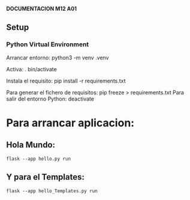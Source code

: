 **DOCUMENTACION M12 A01**

## Setup

### Python Virtual Environment

Arrancar entorno:
    python3 -m venv .venv

Activa:
    . bin/activate

Instala el requisito:
    pip install -r requirements.txt

Para generar el fichero de requisitos:
    pip freeze > requirements.txt
Para salir del entorno Python:
    deactivate

# Para arrancar aplicacion:
## Hola Mundo:
    flask --app hello.py run
## Y para el Templates:
    flask --app hello_Templates.py run
